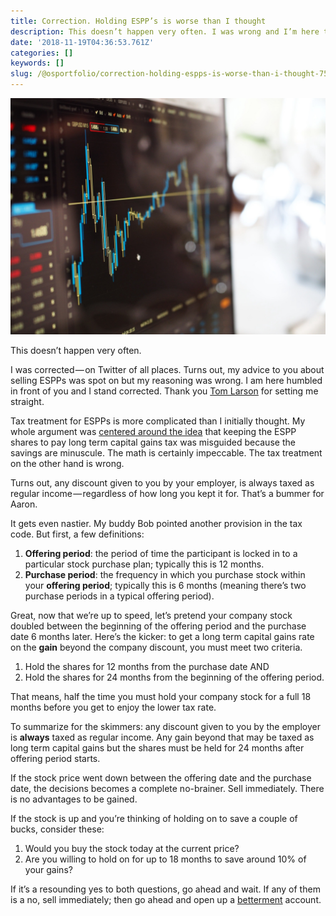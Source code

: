 ```yaml
---
title: Correction. Holding ESPP’s is worse than I thought
description: This doesn’t happen very often. I was wrong and I’m here to correct it.
date: '2018-11-19T04:36:53.761Z'
categories: []
keywords: []
slug: /@osportfolio/correction-holding-espps-is-worse-than-i-thought-75562e090432
---
```


![](img/1__mejRoXmaep3EVw8O68BG9g.jpeg)

This doesn’t happen very often.

I was corrected — on Twitter of all places. Turns out, my advice to you about selling ESPPs was spot on but my reasoning was wrong. I am here humbled in front of you and I stand corrected. Thank you [Tom Larson](https://medium.com/u/db5708d4ae24) for setting me straight.

Tax treatment for ESPPs is more complicated than I initially thought. My whole argument was [centered around the idea](https://medium.com/effai-me/a-non-boring-advise-about-your-employee-stock-purchase-plan-3aa34f187cfb) that keeping the ESPP shares to pay long term capital gains tax was misguided because the savings are minuscule. The math is certainly impeccable. The tax treatment on the other hand is wrong.

Turns out, any discount given to you by your employer, is always taxed as regular income — regardless of how long you kept it for. That’s a bummer for Aaron.

It gets even nastier. My buddy Bob pointed another provision in the tax code. But first, a few definitions:

1.  **Offering period**: the period of time the participant is locked in to a particular stock purchase plan; typically this is 12 months.
2.  **Purchase period**: the frequency in which you purchase stock within your **offering period**; typically this is 6 months (meaning there’s two purchase periods in a typical offering period).

Great, now that we’re up to speed, let’s pretend your company stock doubled between the beginning of the offering period and the purchase date 6 months later. Here’s the kicker: to get a long term capital gains rate on the **gain** beyond the company discount, you must meet two criteria.

1.  Hold the shares for 12 months from the purchase date AND
2.  Hold the shares for 24 months from the beginning of the offering period.

That means, half the time you must hold your company stock for a full 18 months before you get to enjoy the lower tax rate.

To summarize for the skimmers: any discount given to you by the employer is **always** taxed as regular income. Any gain beyond that may be taxed as long term capital gains but the shares must be held for 24 months after offering period starts.

If the stock price went down between the offering date and the purchase date, the decisions becomes a complete no-brainer. Sell immediately. There is no advantages to be gained.

If the stock is up and you’re thinking of holding on to save a couple of bucks, consider these:

1.  Would you buy the stock today at the current price?
2.  Are you willing to hold on for up to 18 months to save around 10% of your gains?

If it’s a resounding yes to both questions, go ahead and wait. If any of them is a no, sell immediately; then go ahead and open up a [betterment](https://www.betterment.com/invite/alontager) account.